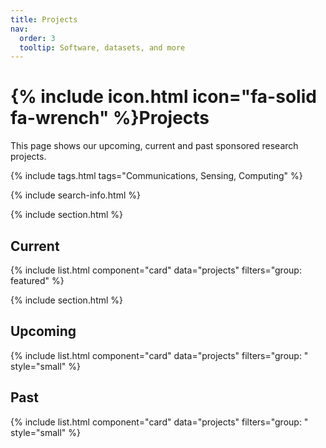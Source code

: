 ```yaml
---
title: Projects
nav:
  order: 3
  tooltip: Software, datasets, and more
---
```


# {% include icon.html icon="fa-solid fa-wrench" %}Projects

This page shows our upcoming, current and past sponsored research projects.

{% include tags.html tags="Communications, Sensing, Computing" %}

{% include search-info.html %}

{% include section.html %}

## Current

{% include list.html component="card" data="projects" filters="group: featured" %}

{% include section.html %}

## Upcoming

{% include list.html component="card" data="projects" filters="group: " style="small" %}

## Past

{% include list.html component="card" data="projects" filters="group: " style="small" %}
